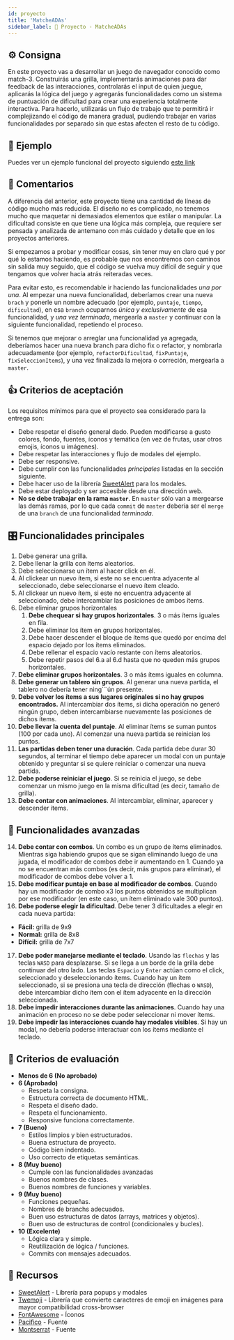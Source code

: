 ```yaml
---
id: proyecto
title: 'MatcheADAs'
sidebar_label: 🍒 Proyecto - MatcheADAs
---
```


## ⚙️ Consigna

En este proyecto vas a desarrollar un juego de navegador conocido como match-3. Construirás una grilla, implementarás animaciones para dar feedback de las interacciones, controlarás el input de quien juegue, aplicarás la lógica del juego y agregarás funcionalidades como un sistema de puntuación de dificultad para crear una experiencia totalmente interactiva. Para hacerlo, utilizarás un flujo de trabajo que te permitirá ir complejizando el código de manera gradual, pudiendo trabajar en varias funcionalidades por separado sin que estas afecten el resto de tu código.

## 👀 Ejemplo

Puedes ver un ejemplo funcional del proyecto siguiendo [este link](https://frontend-proyecto-matcheadas.adaitw.org)

## 💬 Comentarios

A diferencia del anterior, este proyecto tiene una cantidad de líneas de código mucho más reducida. El diseño no es complicado, no tenemos mucho que maquetar ni demasiados elementos que estilar o manipular. La dificultad consiste en que tiene una lógica más compleja, que requiere ser pensada y analizada de antemano con más cuidado y detalle que en los proyectos anteriores.

Si empezamos a probar y modificar cosas, sin tener muy en claro qué y por qué lo estamos haciendo, es probable que nos encontremos con caminos sin salida muy seguido, que el código se vuelva muy difícil de seguir y que tengamos que volver hacia atrás reiteradas veces.

Para evitar esto, es recomendable ir haciendo las funcionalidades _una por una_. Al empezar una nueva funcionalidad, deberíamos crear una nueva `brach` y ponerle un nombre adecuado (por ejemplo, `puntaje`, `tiempo`, `dificultad`), en esa `branch` ocuparnos _única y exclusivamente_ de esa funcionalidad, y _una vez terminada_, mergearla a `master` y continuar con la siguiente funcionalidad, repetiendo el proceso.

Si tenemos que mejorar o arreglar una funcionalidad ya agregada, deberíamos hacer una nueva branch para dicho fix o refactor, y nombrarla adecuadamente (por ejemplo, `refactorDificultad`, `fixPuntaje`, `fixSeleccionItems`), y una vez finalizada la mejora o correción, mergearla a `master`.

## 👍 Criterios de aceptación

Los requisitos mínimos para que el proyecto sea considerado para la entrega son:

- Debe respetar el diseño general dado. Pueden modificarse a gusto colores, fondo, fuentes, íconos y temática (en vez de frutas, usar otros emojis, íconos u imágenes).
- Debe respetar las interacciones y flujo de modales del ejemplo.
- Debe ser responsive.
- Debe cumplir con las funcionalidades _principales_ listadas en la sección siguiente.
- Debe hacer uso de la librería [SweetAlert](https://sweetalert.js.org/) para los modales.
- Debe estar deployado y ser accesible desde una dirección web.
- **No se debe trabajar en la rama `master`**. En `master` sólo van a mergearse las demás ramas, por lo que cada `commit` de `master` debería ser el `merge` de una `branch` de una funcionalidad _terminada_.

## 🎛 Funcionalidades principales

1. Debe generar una grilla.
2. Debe llenar la grilla con ítems aleatorios.
3. Debe seleccionarse un ítem al hacer click en él.
4. Al clickear un nuevo ítem, si este no se encuentra adyacente al seleccionado, debe seleccionarse el nuevo ítem cleado.
5. Al clickear un nuevo ítem, si este no encuentra adyacente al seleccionado, debe intercambiar las posiciones de ambos ítems.
6. Debe eliminar grupos horizontales
   1. **Debe chequear si hay grupos horizontales**. 3 o más ítems iguales en fila.
   2. Debe eliminar los ítem en grupos horizontales.
   3. Debe hacer descender el bloque de ítems que quedó por encima del espacio dejado por los ítems eliminados.
   4. Debe rellenar el espacio vacío restante con ítems aleatorios.
   5. Debe repetir pasos del 6.a al 6.d hasta que no queden más grupos horizontales.
7. **Debe eliminar grupos horizontales**. 3 o más ítems iguales en columna.
8. **Debe generar un tablero sin grupos**. Al generar una nueva partida, el tablero no debería tener ning´¨ún presente.
9. **Debe volver los ítems a sus lugares originales si no hay grupos encontrados.** Al intercambiar dos ítems, si dicha operación no generó ningún grupo, deben intercambiarse nuevamente las posiciones de dichos ítems.
10. **Debe llevar la cuenta del puntaje**. Al eliminar ítems se suman puntos (100 por cada uno). Al comenzar una nueva partida se reinician los puntos.
11. **Las partidas deben tener una duración**. Cada partida debe durar 30 segundos, al terminar el tiempo debe aparecer un modal con un puntaje obtenido y preguntar si se quiere reiniciar o comenzar una nueva partida.
12. **Debe poderse reiniciar el juego**. Si se reinicia el juego, se debe comenzar un mismo juego en la misma dificultad (es decir, tamaño de grilla).
13. **Debe contar con animaciones**. Al intercambiar, eliminar, aparecer y descender ítems.

## 🚀 Funcionalidades avanzadas

14. **Debe contar con combos**. Un combo es un grupo de ítems eliminados. Mientras siga habiendo grupos que se sigan eliminando luego de una jugada, el modificador de combos debe ir aumentando en 1. Cuando ya no se encuentran más combos (es decir, más grupos para eliminar), el modificador de combos debe volver a 1.
15. **Debe modificar puntaje en base al modificador de combos**. Cuando hay un modificador de combo x3 los puntos obtenidos se multiplican por ese modificador (en este caso, un ítem eliminado vale 300 puntos).
16. **Debe poderse elegir la dificultad**. Debe tener 3 dificultades a elegir en cada nueva partida:

- **Fácil:** grilla de 9x9
- **Normal:** grilla de 8x8
- **Difícil:** grilla de 7x7

17. **Debe poder manejarse mediante el teclado**. Usando las `flechas` y las teclas `WASD` para desplazarse. Si se llega a un borde de la grilla debe continuar del otro lado. Las teclas `Espacio` y `Enter` actúan como el click, seleccionado y deseleccionando ítems. Cuando hay un ítem seleccionado, si se presiona una tecla de dirección (flechas o `WASD`), debe intercambiar dicho ítem con el ítem adyacente en la dirección seleccionada.
18. **Debe impedir interacciones durante las animaciones**. Cuando hay una animación en proceso no se debe poder seleccionar ni mover ítems.
19. **Debe impedir las interacciones cuando hay modales visibles**. Si hay un modal, no debería poderse interactuar con los ítems mediante el teclado.

## 📝 Criterios de evaluación

- **Menos de 6 (No aprobado)**
- **6 (Aprobado)**
  - Respeta la consigna.
  - Estructura correcta de documento HTML.
  - Respeta el diseño dado.
  - Respeta el funcionamiento.
  - Responsive funciona correctamente.
- **7 (Bueno)**
  - Estilos limpios y bien estructurados.
  - Buena estructura de proyecto.
  - Código bien indentado.
  - Uso correcto de etiquetas semánticas.
- **8 (Muy bueno)**
  - Cumple con las funcionalidades avanzadas
  - Buenos nombres de clases.
  - Buenos nombres de funciones y variables.
- **9 (Muy bueno)**
  - Funciones pequeñas.
  - Nombres de branchs adecuados.
  - Buen uso estructuras de datos (arrays, matrices y objetos).
  - Buen uso de estructuras de control (condicionales y bucles).
- **10 (Excelente)**
  - Lógica clara y simple.
  - Reutilización de lógica / funciones.
  - Commits con mensajes adecuados.

## 🧰 Recursos

- [SweetAlert](https://sweetalert.js.org/) - Librería para popups y modales
- [Twemoji](https://twemoji.twitter.com/) - Librería que convierte caracteres de emoji en imágenes para mayor compatibilidad cross-browser
- [FontAwesome](https://fontawesome.com/icons?d=gallery) - Íconos
- [Pacifico](https://fonts.google.com/specimen/Pacifico) - Fuente
- [Montserrat](https://fonts.google.com/specimen/Montserrat) - Fuente
